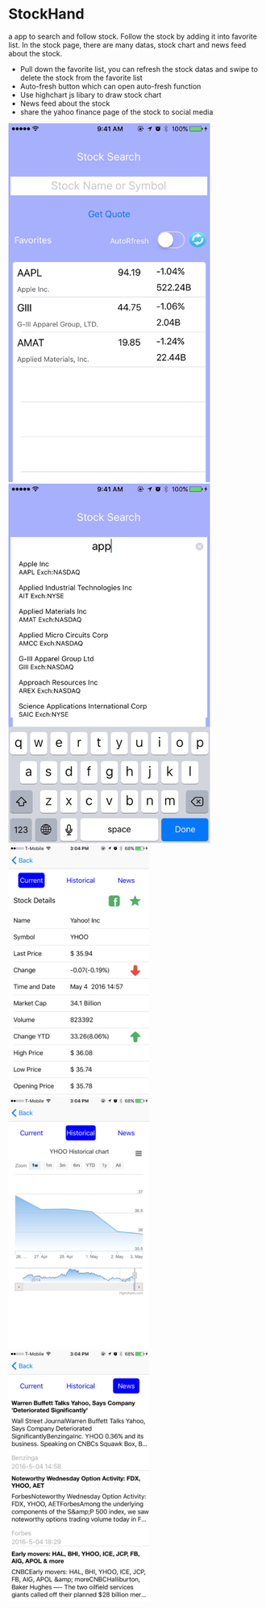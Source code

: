 # StockHand
a app to search and follow stock. Follow the stock by adding it into favorite list. In the stock page, there are many datas,
stock chart and news feed about the stock. 
* Pull down the favorite list, you can refresh the stock datas and swipe to delete 
the stock from the favorite list
* Auto-fresh button which can open auto-fresh function
* Use highchart js libary to draw stock chart
* News feed about the stock
* share the yahoo finance page of the stock to social media

<img src="https://github.com/CranberryYam/StockHand/blob/master/DemoGif/firstPage.png" width="400" />
<img src="https://github.com/CranberryYam/StockHand/blob/master/DemoGif/autoCom.png" width="400" />
<img src="https://github.com/CranberryYam/StockHand/blob/master/DemoGif/detailPage.png" width="280" />
<img src="https://github.com/CranberryYam/StockHand/blob/master/DemoGif/highstock.png" width="280" />
<img src="https://github.com/CranberryYam/StockHand/blob/master/DemoGif/newsPage.png" width="280" />

